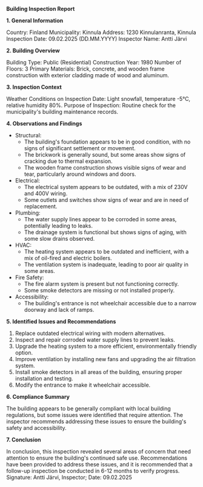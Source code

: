 **Building Inspection Report**

**1. General Information**

Country: Finland
Municipality: Kinnula
Address: 1230 Kinnulanranta, Kinnula
Inspection Date: 09.02.2025 (DD.MM.YYYY)
Inspector Name: Antti Järvi

**2. Building Overview**

Building Type: Public (Residential)
Construction Year: 1980
Number of Floors: 3
Primary Materials: Brick, concrete, and wooden frame construction with exterior cladding made of wood and aluminum.

**3. Inspection Context**

Weather Conditions on Inspection Date: Light snowfall, temperature -5°C, relative humidity 80%.
Purpose of Inspection: Routine check for the municipality's building maintenance records.

**4. Observations and Findings**

* Structural:
	+ The building's foundation appears to be in good condition, with no signs of significant settlement or movement.
	+ The brickwork is generally sound, but some areas show signs of cracking due to thermal expansion.
	+ The wooden frame construction shows visible signs of wear and tear, particularly around windows and doors.
* Electrical:
	+ The electrical system appears to be outdated, with a mix of 230V and 400V wiring.
	+ Some outlets and switches show signs of wear and are in need of replacement.
* Plumbing:
	+ The water supply lines appear to be corroded in some areas, potentially leading to leaks.
	+ The drainage system is functional but shows signs of aging, with some slow drains observed.
* HVAC:
	+ The heating system appears to be outdated and inefficient, with a mix of oil-fired and electric boilers.
	+ The ventilation system is inadequate, leading to poor air quality in some areas.
* Fire Safety:
	+ The fire alarm system is present but not functioning correctly.
	+ Some smoke detectors are missing or not installed properly.
* Accessibility:
	+ The building's entrance is not wheelchair accessible due to a narrow doorway and lack of ramps.

**5. Identified Issues and Recommendations**

1. Replace outdated electrical wiring with modern alternatives.
2. Inspect and repair corroded water supply lines to prevent leaks.
3. Upgrade the heating system to a more efficient, environmentally friendly option.
4. Improve ventilation by installing new fans and upgrading the air filtration system.
5. Install smoke detectors in all areas of the building, ensuring proper installation and testing.
6. Modify the entrance to make it wheelchair accessible.

**6. Compliance Summary**

The building appears to be generally compliant with local building regulations, but some issues were identified that require attention. The inspector recommends addressing these issues to ensure the building's safety and accessibility.

**7. Conclusion**

In conclusion, this inspection revealed several areas of concern that need attention to ensure the building's continued safe use. Recommendations have been provided to address these issues, and it is recommended that a follow-up inspection be conducted in 6-12 months to verify progress. Signature: Antti Järvi, Inspector; Date: 09.02.2025